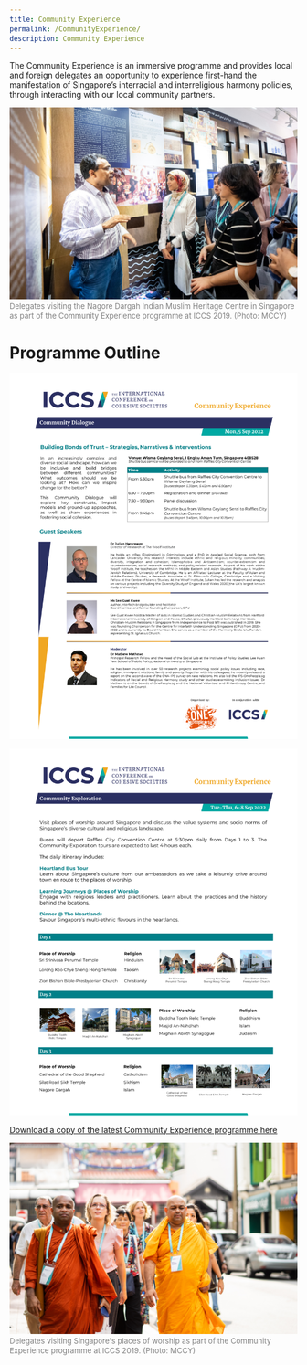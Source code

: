 ```yaml
---
title: Community Experience
permalink: /CommunityExperience/
description: Community Experience
---
```

The Community Experience is an immersive programme and provides local and foreign delegates an opportunity to experience first-hand the manifestation of Singapore’s interracial and interreligious harmony policies, through interacting with our local community partners. 



![](/images/Community%20Experience/21june2019iccsphotog3-293a.jpg)
<font color = "grey"><font size="-1">Delegates visiting the Nagore Dargah Indian Muslim Heritage Centre in Singapore as part of the Community Experience programme at ICCS 2019. (Photo: MCCY)</font></font>

# Programme Outline
![](/images/Community%20Experience/ICCS%20CD%20programme%20-%20030922.png)

![](/images/Community%20Experience/ICCS%20programme_300822.png)

[Download a copy of the latest Community Experience programme here](/files/Community%20Experience/ICCS%20Community%20Experience%20programme%20-%20030922.pdf)

![](/images/Community%20Experience/21june2019iccsphotog3-225.jpg)
<font color = "grey"><font size="-1">Delegates visiting Singapore's places of worship as part of the Community Experience programme at ICCS 2019. (Photo: MCCY)</font></font>